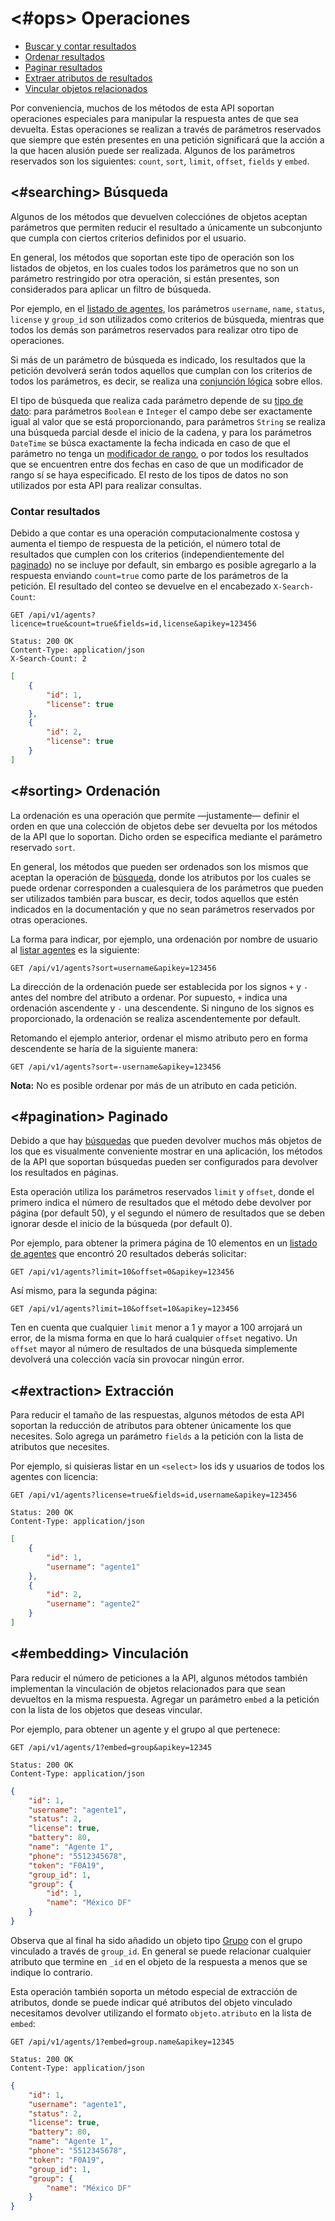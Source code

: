 <#ops>
Operaciones
===========

- [Buscar y contar resultados](#searching)
- [Ordenar resultados](#sorting)
- [Paginar resultados](#pagination)
- [Extraer atributos de resultados](#extraction)
- [Vincular objetos relacionados](#embedding)

Por conveniencia, muchos de los métodos de esta API soportan operaciones especiales para manipular la respuesta antes de que sea devuelta. Estas operaciones se realizan a través de parámetros reservados que siempre que estén presentes en una petición significará que la acción a la que hacen alusión puede ser realizada. Algunos de los parámetros reservados son los siguientes: `count`, `sort`, `limit`, `offset`, `fields` y `embed`.

<#searching>
Búsqueda
--------

Algunos de los métodos que devuelven colecciónes de objetos aceptan parámetros que permiten reducir el resultado a únicamente un subconjunto que cumpla con ciertos criterios definidos por el usuario.

En general, los métodos que soportan este tipo de operación son los listados de objetos, en los cuales todos los parámetros que no son un parámetro restringido por otra operación, si están presentes, son considerados para aplicar un filtro de búsqueda.

Por ejemplo, en el [listado de agentes](#agents-list), los parámetros `username`, `name`, `status`, `license` y `group_id` son utilizados como criterios de búsqueda, mientras que todos los demás son parámetros reservados para realizar otro tipo de operaciones.

Si más de un parámetro de búsqueda es indicado, los resultados que la petición devolverá serán todos aquellos que cumplan con los criterios de todos los parámetros, es decir, se realiza una [conjunción lógica](http://es.wikipedia.org/wiki/Puerta_AND) sobre ellos.

El tipo de búsqueda que realiza cada parámetro depende de su [tipo de dato](#data-types): para parámetros `Boolean` e `Integer` el campo debe ser exactamente igual al valor que se está proporcionando, para parámetros `String` se realiza una búsqueda parcial desde el inicio de la cadena, y para los parámetros `DateTime` se búsca exactamente la fecha indicada en caso de que el parámetro no tenga un [modificador de rango](#type-datetime), o por todos los resultados que se encuentren entre dos fechas en caso de que un modificador de rango sí se haya especificado. El resto de los tipos de datos no son utilizados por esta API para realizar consultas.

### Contar resultados

Debido a que contar es una operación computacionalmente costosa y aumenta el tiempo de respuesta de la petición, el número total de resultados que cumplen con los criterios (independientemente del [paginado][]) no se incluye por default, sin embargo es posible agregarlo a la respuesta enviando `count=true` como parte de los parámetros de la petición. El resultado del conteo se devuelve en el encabezado `X-Search-Count`:

	GET /api/v1/agents?licence=true&count=true&fields=id,license&apikey=123456

```headers
Status: 200 OK
Content-Type: application/json
X-Search-Count: 2
```

```json
[
	{
		"id": 1,
		"license": true
	},
	{
		"id": 2,
		"license": true
	}
]
```

<#sorting>
Ordenación
----------

La ordenación es una operación que permite —justamente— definir el orden en que una colección de objetos debe ser devuelta por los métodos de la API que lo soportan. Dicho orden se especifica mediante el parámetro reservado `sort`.

En general, los métodos que pueden ser ordenados son los mismos que aceptan la operación de [búsqueda][], donde los atributos por los cuales se puede ordenar corresponden a cualesquiera de los parámetros que pueden ser utilizados también para buscar, es decir, todos aquellos que estén indicados en la documentación y que no sean parámetros reservados por otras operaciones.

La forma para indicar, por ejemplo, una ordenación por nombre de usuario al [listar agentes](#agents-list) es la siguiente:

	GET /api/v1/agents?sort=username&apikey=123456

La dirección de la ordenación puede ser establecida por los signos `+` y `-` antes del nombre del atributo a ordenar. Por supuesto, `+` indica una ordenación ascendente y `-` una descendente. Si ninguno de los signos es proporcionado, la ordenación se realiza ascendentemente por default.

Retomando el ejemplo anterior, ordenar el mismo atributo pero en forma descendente se haría de la siguiente manera:

	GET /api/v1/agents?sort=-username&apikey=123456

**Nota:** No es posible ordenar por más de un atributo en cada petición.

<#pagination>
Paginado
--------

Debido a que hay [búsquedas](#searching) que pueden devolver muchos más objetos de los que es visualmente conveniente mostrar en una aplicación, los métodos de la API que soportan búsquedas pueden ser configurados para devolver los resultados en páginas.

Esta operación utiliza los parámetros reservados `limit` y `offset`, donde el primero indica el número de resultados que el método debe devolver por página (por default 50), y el segundo el número de resultados que se deben ignorar desde el inicio de la búsqueda (por default 0).

Por ejemplo, para obtener la primera página de 10 elementos en un [listado de agentes](#agents-list) que encontró 20 resultados deberás solicitar:

	GET /api/v1/agents?limit=10&offset=0&apikey=123456

Así mismo, para la segunda página:

	GET /api/v1/agents?limit=10&offset=10&apikey=123456

Ten en cuenta que cualquier `limit` menor a 1 y mayor a 100 arrojará un error, de la misma forma en que lo hará cualquier `offset` negativo. Un `offset` mayor al número de resultados de una búsqueda simplemente devolverá una colección vacía sin provocar ningún error.

<#extraction>
Extracción
----------

Para reducir el tamaño de las respuestas, algunos métodos de esta API soportan la reducción de atributos para obtener únicamente los que necesites. Solo agrega un parámetro `fields` a la petición con la lista de atributos que necesites.

Por ejemplo, si quisieras listar en un `<select>` los ids y usuarios de todos los agentes con licencia:

	GET /api/v1/agents?license=true&fields=id,username&apikey=123456

```headers
Status: 200 OK
Content-Type: application/json
```

```json
[
	{
		"id": 1,
		"username": "agente1"
	},
	{
		"id": 2,
		"username": "agente2"
	}
]
```

<#embedding>
Vinculación
-----------

Para reducir el número de peticiones a la API, algunos métodos también implementan la vinculación de objetos relacionados para que sean devueltos en la misma respuesta. Agregar un parámetro `embed` a la petición con la lista de los objetos que deseas vincular.

Por ejemplo, para obtener un agente y el grupo al que pertenece:

	GET /api/v1/agents/1?embed=group&apikey=12345

```headers
Status: 200 OK
Content-Type: application/json
```

```json
{
	"id": 1,
	"username": "agente1",
	"status": 2,
	"license": true,
	"battery": 80,
	"name": "Agente 1",
	"phone": "5512345678",
	"token": "F0A19",
	"group_id": 1,
	"group": {
		"id": 1,
		"name": "México DF"
	}
}
```

Observa que al final ha sido añadido un objeto tipo [Grupo][] con el grupo vinculado a través de `group_id`. En general se puede relacionar cualquier atributo que termine en `_id` en el objeto de la respuesta a menos que se indique lo contrario.

Esta operación también soporta un método especial de extracción de atributos, donde se puede indicar qué atributos del objeto vinculado necesitamos devolver utilizando el formato `objeto.atributo` en la lista de `embed`:

	GET /api/v1/agents/1?embed=group.name&apikey=12345

```headers
Status: 200 OK
Content-Type: application/json
```

```json
{
	"id": 1,
	"username": "agente1",
	"status": 2,
	"license": true,
	"battery": 80,
	"name": "Agente 1",
	"phone": "5512345678",
	"token": "F0A19",
	"group_id": 1,
	"group": {
		"name": "México DF"
	}
}
```

[Peticiones]: http://help.gestii.com:8080/API/peticiones
[Respuestas]: http://help.gestii.com:8080/API/respuestas
[Operaciones]: http://help.gestii.com:8080/API/operaciones
[Visitas]: http://help.gestii.com:8080/API/visitas
[Agentes]: http://help.gestii.com:8080/API/agentes
[Admins]: http://help.gestii.com:8080/API/admins
[Grupos]: http://help.gestii.com:8080/API/grupos
[Auxiliares]: http://help.gestii.com:8080/API/auxiliares
[Cookbook]: http://help.gestii.com:8080/API/cookbook

[Agente]: http://help.gestii.com:8080/API/agentes
[Admin]: http://help.gestii.com:8080/API/admins
[Grupo]: http://help.gestii.com:8080/API/grupos
[Form]: http://help.gestii.com:8080/API/#forms
[Alarma]: http://help.gestii.com:8080/API/#alarms
[Reporte]: http://help.gestii.com:8080/API/auxiliares#reports
[Visita]: http://help.gestii.com:8080/API/visitas
[Upload]: http://help.gestii.com:8080/API/auxiliares#uploads
[Extradata]: http://help.gestii.com:8080/API/auxiliares#extradata
[Feedback]: http://help.gestii.com:8080/API/auxiliares#feedbacks
[Location]: http://help.gestii.com:8080/API/auxiliares#locations
[Reporte]: http://help.gestii.com:8080/API/auxiliares#reports
[DelayedJob]: http://help.gestii.com:8080/API/auxiliares#jobs

[ISO 8601]: http://es.wikipedia.org/wiki/ISO_8601

[búsqueda]: http://help.gestii.com:8080/API/operaciones#searching
[ordenación]: http://help.gestii.com:8080/API/operaciones#sorting
[paginado]: http://help.gestii.com:8080/API/operaciones#pagination
[extracción]: http://help.gestii.com:8080/API/operaciones#extraction
[vinculación]: http://help.gestii.com:8080/API/operaciones#embedding
